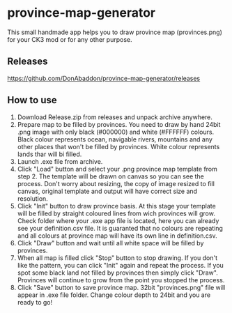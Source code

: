 # province-map-generator

This small handmade app helps you to draw province map (provinces.png) for your CK3 mod or for any other purpose.

## Releases
https://github.com/DonAbaddon/province-map-generator/releases

## How to use
1. Download Release.zip from releases and unpack archive anywhere.
2. Prepare map to be filled by provinces. You need to draw by hand 24bit .png image with only black (#000000) and white (#FFFFFF) colours. Black colour represents ocean, navigable rivers, mountains and any other places that won't be filled by provinces. White colour represents lands thar will bi filled.
3. Launch .exe file from archive.
4. Click "Load" button and select your .png province map template from step 2. The template will be drawn on canvas so you can see the process. Don't worry about resizing, the copy of image resized to fill canvas, original template and output will have correct size and resolution.
5. Click "Init" button to draw province basis. At this stage your template will be filled by straight coloured lines from wich provinces will grow. Check folder where your .exe app file is located, here you can already see your definition.csv file. It is guaranted that no colours are repeating and all colours at province map will have its own line in definition.csv.
6. Click "Draw" button and wait until all white space will be filled by provinces.
7. When all map is filled click "Stop" button to stop drawing. If you don't like the pattern, you can click "Init" again and repeat the process. If you spot some black land not filled by provinces then simply click "Draw". Provinces will continue to grow from the point you stopped the process.
8. Click "Save" button to save province map. 32bit "provinces.png" file will appear in .exe file folder. Change colour depth to 24bit and you are ready to go!

